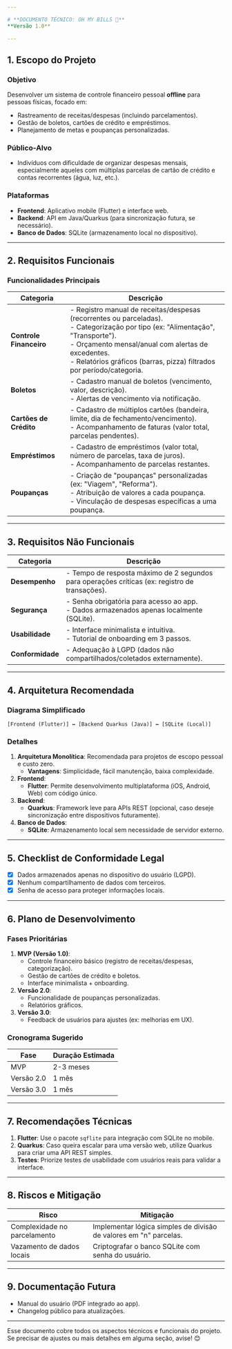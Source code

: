 ```yaml
---

# **DOCUMENTO TÉCNICO: OH MY BILLS 💸**  
**Versão 1.0**  

---
```


## **1. Escopo do Projeto**  
### **Objetivo**  
Desenvolver um sistema de controle financeiro pessoal **offline** para pessoas físicas, focado em:  
- Rastreamento de receitas/despesas (incluindo parcelamentos).  
- Gestão de boletos, cartões de crédito e empréstimos.  
- Planejamento de metas e poupanças personalizadas.  

### **Público-Alvo**  
- Indivíduos com dificuldade de organizar despesas mensais, especialmente aqueles com múltiplas parcelas de cartão de crédito e contas recorrentes (água, luz, etc.).  

### **Plataformas**  
- **Frontend**: Aplicativo mobile (Flutter) e interface web.  
- **Backend**: API em Java/Quarkus (para sincronização futura, se necessário).  
- **Banco de Dados**: SQLite (armazenamento local no dispositivo).  

---

## **2. Requisitos Funcionais**  
### **Funcionalidades Principais**  
| Categoria               | Descrição                                                                                   |  
|-------------------------|---------------------------------------------------------------------------------------------|  
| **Controle Financeiro** | - Registro manual de receitas/despesas (recorrentes ou parceladas).<br>- Categorização por tipo (ex: "Alimentação", "Transporte").<br>- Orçamento mensal/anual com alertas de excedentes.<br>- Relatórios gráficos (barras, pizza) filtrados por período/categoria. |  
| **Boletos**             | - Cadastro manual de boletos (vencimento, valor, descrição).<br>- Alertas de vencimento via notificação. |  
| **Cartões de Crédito**  | - Cadastro de múltiplos cartões (bandeira, limite, dia de fechamento/vencimento).<br>- Acompanhamento de faturas (valor total, parcelas pendentes). |  
| **Empréstimos**         | - Cadastro de empréstimos (valor total, número de parcelas, taxa de juros).<br>- Acompanhamento de parcelas restantes. |  
| **Poupanças**           | - Criação de "poupanças" personalizadas (ex: "Viagem", "Reforma").<br>- Atribuição de valores a cada poupança.<br>- Vinculação de despesas específicas a uma poupança. |  

---

## **3. Requisitos Não Funcionais**  
| Categoria               | Descrição                                                                                   |  
|-------------------------|---------------------------------------------------------------------------------------------|  
| **Desempenho**          | - Tempo de resposta máximo de 2 segundos para operações críticas (ex: registro de transações). |  
| **Segurança**           | - Senha obrigatória para acesso ao app.<br>- Dados armazenados apenas localmente (SQLite). |  
| **Usabilidade**         | - Interface minimalista e intuitiva.<br>- Tutorial de onboarding em 3 passos. |  
| **Conformidade**        | - Adequação à LGPD (dados não compartilhados/coletados externamente). |  

---

## **4. Arquitetura Recomendada**  
### **Diagrama Simplificado**  
```  
[Frontend (Flutter)] ↔ [Backend Quarkus (Java)] ↔ [SQLite (Local)]  
```  

### **Detalhes**  
1. **Arquitetura Monolítica**: Recomendada para projetos de escopo pessoal e custo zero.  
   - **Vantagens**: Simplicidade, fácil manutenção, baixa complexidade.  
2. **Frontend**:  
   - **Flutter**: Permite desenvolvimento multiplataforma (iOS, Android, Web) com código único.  
3. **Backend**:  
   - **Quarkus**: Framework leve para APIs REST (opcional, caso deseje sincronização entre dispositivos futuramente).  
4. **Banco de Dados**:  
   - **SQLite**: Armazenamento local sem necessidade de servidor externo.  

---

## **5. Checklist de Conformidade Legal**  
- [x] Dados armazenados apenas no dispositivo do usuário (LGPD).  
- [x] Nenhum compartilhamento de dados com terceiros.  
- [x] Senha de acesso para proteger informações locais.  

---

## **6. Plano de Desenvolvimento**  
### **Fases Prioritárias**  
1. **MVP (Versão 1.0)**:  
   - Controle financeiro básico (registro de receitas/despesas, categorização).  
   - Gestão de cartões de crédito e boletos.  
   - Interface minimalista + onboarding.  
2. **Versão 2.0**:  
   - Funcionalidade de poupanças personalizadas.  
   - Relatórios gráficos.  
3. **Versão 3.0**:  
   - Feedback de usuários para ajustes (ex: melhorias em UX).  

### **Cronograma Sugerido**  
| Fase       | Duração Estimada |  
|------------|-------------------|  
| MVP        | 2-3 meses         |  
| Versão 2.0 | 1 mês             |  
| Versão 3.0 | 1 mês             |  

---

## **7. Recomendações Técnicas**  
1. **Flutter**: Use o pacote `sqflite` para integração com SQLite no mobile.  
2. **Quarkus**: Caso queira escalar para uma versão web, utilize Quarkus para criar uma API REST simples.  
3. **Testes**: Priorize testes de usabilidade com usuários reais para validar a interface.  

---

## **8. Riscos e Mitigação**  
| Risco                          | Mitigação                                      |  
|--------------------------------|------------------------------------------------|  
| Complexidade no parcelamento   | Implementar lógica simples de divisão de valores em "n" parcelas. |  
| Vazamento de dados locais      | Criptografar o banco SQLite com senha do usuário. |  

---

## **9. Documentação Futura**  
- Manual do usuário (PDF integrado ao app).  
- Changelog público para atualizações.  

---

Esse documento cobre todos os aspectos técnicos e funcionais do projeto. Se precisar de ajustes ou mais detalhes em alguma seção, avise! 😊